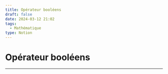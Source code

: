 ```yaml
---
title: Opérateur booléens
draft: false
date: 2024-03-12 21:02
tags:
  - Mathématique
type: Notion
---
```

# Opérateur booléens
---
